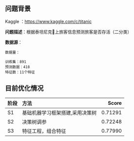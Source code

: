 ## 问题背景
Kaggle ：https://www.kaggle.com/c/titanic

**问题描述**：根据泰坦尼克上旅客信息预测旅客是否存活（二分类）

**数据源**：

	数据量：

	训练集：891
	预测数据：418
	特征数：11个特征


## 目前优化情况

阶段| 方法      |    Score
:--| :-------- | --------:
S1| 基础机器学习框架搭建,采用决策树 | 0.71291
S2| 决策树调参 | 0.72248
S3| 特征工程，组合特征 | 0.77990
